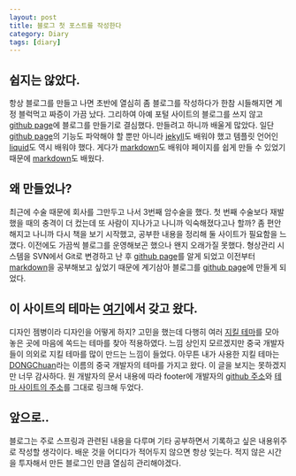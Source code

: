 ```yaml
---
layout: post
title: 블로그 첫 포스트를 작성한다
category: Diary
tags: [diary]
---
```


## 쉽지는 않았다.
 항상 블로그를 만들고 나면 초반에 열심히 좀 블로그를 작성하다가 한참 시들해지면 계정 블럭먹고 짜증이 가끔 났다. 그리하여 아예 포털 사이트의 블로그를 쓰지 않고 [github page][githubpage]에 블로그를 만들기로 결심했다. 만들려고 하니까 배울게 많았다. 일단 [github page][githubpage]의 기능도 파악해야 할 뿐만 아니라 [jekyll]도 배워야 했고 템플릿 언어인 [liquid]도 역시  배워야 했다. 게다가 [markdown]도 배워야 페이지를 쉽게 만들 수 있었기 때문에 [markdown]도 배웠다.

## 왜 만들었나?
 최근에 수술 때문에 회사를 그만두고 나서 3번째 암수술을 했다. 첫 번째 수술보다 재발했을 때의 충격이 더 컸는데 또 사람이 지나가고 나니까 익숙해졌다고나 할까? 좀 편안해지고 나니까 다시 책을 보기 시작했고, 공부한 내용을 정리해 둘 사이트가 필요함을 느꼈다. 이전에도 가끔씩 블로그를 운영해보곤 했으나 왠지 오래가질 못했다. 형상관리 시스템을 SVN에서 Git로 변경하고 난 후 [github page][githubpage]를 알게 되었고 이전부터 [markdown]을 공부해보고 싶었기 때문에 계기삼아 블로그를 [github page][githubpage]에 만들게 되었다.

## 이 사이트의 테마는 [여기][theme]에서 갖고 왔다.
디자인 젬병이라 디자인을 어떻게 하지? 고민을 했는데 다행히 여러 [지킬 테마][jekyll theme]를 모아 놓은 곳에 마음에 쏙드는 테마를 찾아 적용하였다. 느낌 상인지 모르겠지만 중국 개발자들이 의외로 지킬 테마를 많이 만드는 느낌이 들었다. 아무튼 내가 사용한 지킬 테마는 [DONGChuan][theme owner]라는 이름의 중국 개발자의 테마를 가지고 왔다. 이 글을 보지는 못하겠지만 너무 감사하다. 원 개발자의 문서 내용에 따라 footer에 개발자의 [github 주소][theme owner]와 [테마 사이트의 주소][theme]를 그대로 링크해 두었다.

## 앞으로..
블로그는 주로 스프링과 관련된 내용을 다루며 기타 공부하면서 기록하고 싶은 내용위주로 작성할 생각이다. 배운 것을 어디다가 적어두지 않으면 항상 잊는다. 적지 않은 시간을 투자해서 만든 블로그인 만큼 열심히 관리해야겠다.

[theme]: https://github.com/DONGChuan/Yummy-Jekyll
[theme owner]: https://github.com/DONGChuan
[jekyll theme]: http://jekyllthemes.org
[markdown]: https://ko.wikipedia.org/wiki/마크다운
[liquid]: http://shopify.github.io/liquid/
[githubpage]: http://pages.github.com
[jekyll]: https://jekyllrb.com
[jekyll ko]: http://jekyllrb-ko.github.io/docs/drafts/
